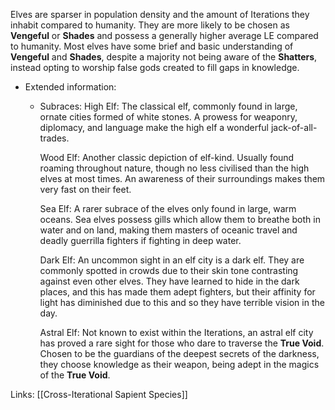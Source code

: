 Elves are sparser in population density and the amount of Iterations they inhabit compared to humanity. They are more likely to be chosen as **Vengeful** or **Shades** and possess a generally higher average LE compared to humanity. Most elves have some brief and basic understanding of **Vengeful** and **Shades**, despite a majority not being aware of the **Shatters**, instead opting to worship false gods created to fill gaps in knowledge.

* Extended information:
     * Subraces:
         High Elf:
         The classical elf, commonly found in large, ornate cities formed of white stones. A prowess for weaponry, diplomacy, and language make the high elf a wonderful jack-of-all-trades.
    
         Wood Elf:
         Another classic depiction of elf-kind. Usually found roaming throughout nature, though no less civilised than the high elves at most times. An awareness of their surroundings makes them very fast on their feet.
    
         Sea Elf:
         A rarer subrace of the elves only found in large, warm oceans. Sea elves possess gills which allow them to breathe both in water and on land, making them masters of oceanic travel and deadly guerrilla fighters if fighting in deep water.
    
         Dark Elf:
         An uncommon sight in an elf city is a dark elf. They are commonly spotted in crowds due to their skin tone contrasting against even other elves. They have learned to hide in the dark places, and this has made them adept fighters, but their affinity for light has diminished due to this and so they have terrible vision in the day.
    
         Astral Elf:
         Not known to exist within the Iterations, an astral elf city has proved a rare sight for those who dare to traverse the **True Void**. Chosen to be the guardians of the deepest secrets of the darkness, they choose knowledge as their weapon, being adept in the magics of the **True Void**.

Links:
[[Cross-Iterational Sapient Species]]
